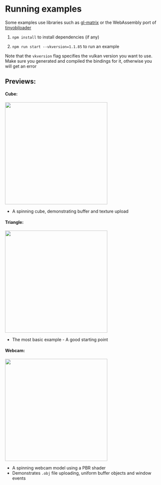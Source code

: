 # Running examples

Some examples use libraries such as [gl-matrix](http://glmatrix.net/) or the WebAssembly port of [tinyobjloader](https://github.com/maierfelix/tolw)

1. ``npm install`` to install dependencies (if any)

2. ``npm run start --vkversion=1.1.85`` to run an example

Note that the `vkversion` flag specifies the vulkan version you want to use. Make sure you generated and compiled the bindings for it, otherwise you will get an error

## Previews:

#### Cube:
<img src="https://i.imgur.com/ey9XooY.gif" width="336">

 - A spinning cube, demonstrating buffer and texture upload

#### Triangle:
<img src="https://i.imgur.com/nGGxpsQ.gif" width="336">

 - The most basic example - A good starting point

#### Webcam:
<img src="https://i.imgur.com/cRrVc1N.gif" width="336">

 - A spinning webcam model using a PBR shader
 - Demonstrates ``.obj`` file uploading, uniform buffer objects and window events
